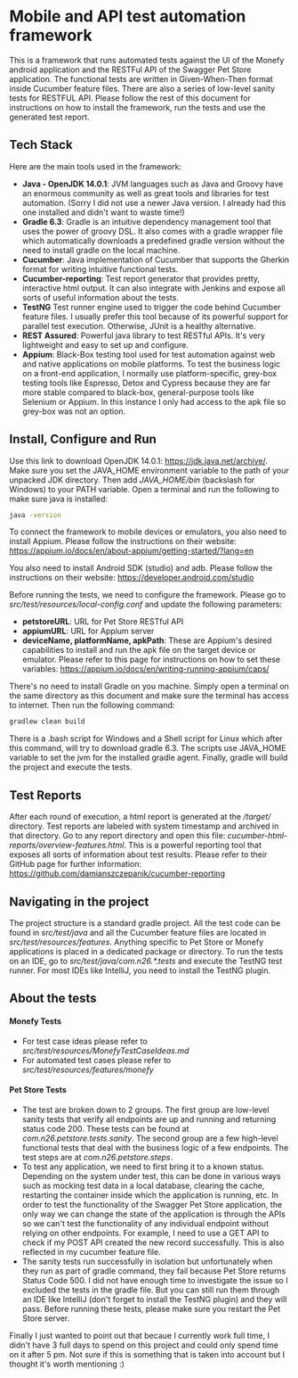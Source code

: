 # Mobile and API test automation framework

This is a framework that runs automated tests against the UI of the Monefy android application and the RESTFul API of the Swagger Pet Store application. The functional tests are written in Given-When-Then format inside Cucumber feature files. There are also a series of low-level sanity tests for RESTFUL API. Please follow the rest of this document for instructions on how to install the framework, run the tests and use the generated test report.


## Tech Stack
Here are the main tools used in the framework:
-  **Java - OpenJDK 14.0.1**: JVM languages such as Java and Groovy have an enormous community as well as great tools and libraries for test automation. (Sorry I did not use a newer Java version. I already had this one installed and didn't want to waste time!)
-  **Gradle 6.3**: Gradle is an intuitive dependency management tool that uses the power of groovy DSL. It also comes with a gradle wrapper file which automatically downloads a predefined gradle version without the need to install gradle on the local machine.
-  **Cucumber**: Java implementation of Cucumber that supports the Gherkin format for writing intuitive functional tests.
-  **Cucumber-reporting**: Test report generator that provides pretty, interactive html output. It can also integrate with Jenkins and expose all sorts of useful information about the tests.
-  **TestNG** Test runner engine used to trigger the code behind Cucumber feature files. I usually prefer this tool because of its powerful support for parallel test execution. Otherwise, JUnit is a healthy alternative.
-  **REST Assured**: Powerful java library to test RESTful APIs. It's very lightweight and easy to set up and configure.
-  **Appium**: Black-Box testing tool used for test automation against web and native applications on mobile platforms. To test the business logic on a front-end application, I normally use platform-specific, grey-box testing tools like Espresso, Detox and Cypress because they are far more stable compared to black-box, general-purpose tools like Selenium or Appium. In this instance I only had access to the apk file so grey-box was not an option. 


## Install, Configure and Run

Use this link to download OpenJDK 14.0.1: https://jdk.java.net/archive/. Make sure you set the JAVA_HOME environment variable to the path of your unpacked JDK directory. Then add *JAVA_HOME/bin* (backslash for Windows) to your PATH variable. Open a terminal and run the following to make sure java is installed:
 
```bash
java -version
```
To connect the framework to mobile devices or emulators, you also need to install Appium. Please follow the instructions on their website: https://appium.io/docs/en/about-appium/getting-started/?lang=en

You also need to install Android SDK (studio) and adb. Please follow the instructions on their website: https://developer.android.com/studio

Before running the tests, we need to configure the framework. Please go to *src/test/resources/local-config.conf* and update the following parameters:
- **petstoreURL**: URL for Pet Store RESTful API
- **appiumURL**: URL for Appium server
- **deviceName, platformName, apkPath**: These are Appium's desired capabilities to install and run the apk file on the target device or emulator. Please refer to this page for instructions on how to set these variables: https://appium.io/docs/en/writing-running-appium/caps/
 

There's no need to install Gradle on you machine. Simply open a terminal on the same directory as this document and make sure the terminal has access to internet. Then run the following command:

```bash
gradlew clean build
```

There is a .bash script for Windows and a Shell script for Linux which after this command, will try to download gradle 6.3. The scripts use JAVA_HOME variable to set the jvm for the installed gradle agent. Finally, gradle will build the project and execute the tests.

## Test Reports
After each round of execution, a html report is generated at the */target/* directory. Test reports are labeled with system timestamp and archived in that directory. Go to any report directory and open this file: *cucumber-html-reports/overview-features.html*. This is a powerful reporting tool that exposes all sorts of information about test results. Please refer to their GitHub page for further information: https://github.com/damianszczepanik/cucumber-reporting  

## Navigating in the project
The project structure is a standard gradle project. All the test code can be found in *src/test/java* and all the Cucumber feature files are located in *src/test/resources/features*. Anything specific to Pet Store or Monefy applications is placed in a dedicated package or directory. To run the tests on an IDE, go to *src/test/java/com.n26.\*.tests* and execute the TestNG test runner. For most IDEs like IntelliJ, you need to install the TestNG plugin. 


## About the tests


#### Monefy Tests 

- For test case ideas please refer to *src/test/resources/MonefyTestCaseIdeas.md*
- For automated test cases please refer to *src/test/resources/features/monefy*

#### Pet Store Tests

- The test are broken down to 2 groups. The first group are low-level sanity tests that verify all endpoints are up and running and returning status code 200. These tests can be found at *com.n26.petstore.tests.sanity*. The second group are a few high-level functional tests that deal with the business logic of a few endpoints. The test steps are at *com.n26.petstore.steps*.  
- To test any application, we need to first bring it to a known status. Depending on the system under test, this can be done in various ways such as mocking test data in a local database, clearing the cache, restarting the container inside which the application is running, etc. In order to test the functionality of the Swagger Pet Store application, the only way we can change the state of the application is through the APIs so we can't test the functionality of any individual endpoint without relying on other endpoints. For example, I need to use a GET API to check if my POST API created the new record successfully. This is also reflected in my cucumber feature file.
- The sanity tests run successfully in isolation but unfortunately when they run as part of gradle command, they fail because Pet Store returns Status Code 500. I did not have enough time to investigate the issue so I excluded the tests in the gradle file. But you can still run them through an IDE like IntelliJ (don't forget to install the TestNG plugin) and they will pass. Before running these tests, please make sure you restart the Pet Store server. 



Finally I just wanted to point out that becaue I currently work full time, I didn't have 3 full days to spend on this project and could only spend time on it after 5 pm. Not sure if this is something that is taken into account but I thought it's worth mentioning :) 